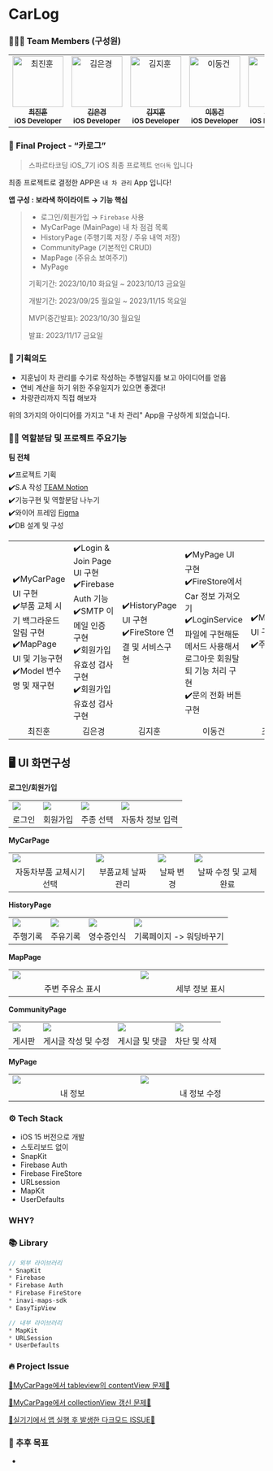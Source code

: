 # CarLog

### 🧑‍🤝‍🧑 Team Members (구성원)
<table>
  <tbody>
    <tr>
       <td align="center" valign="top" width="14.28%">
       <a href="https://github.com/pinocchio22">
       <img src="https://avatars.githubusercontent.com/u/61182499?v=4" width="100px;" alt="최진훈"/>
       <br />
         <sub>
           <b>최진훈</b>
         </sub>
       </a>
       <br />
       <sub>
           <b>iOS Developer</b>
       </sub>
       <br />
    </td>
     <td align="center" valign="top" width="14.28%">
       <a href="https://github.com/Luna828">
       <img src="https://avatars.githubusercontent.com/u/93186591?v=4" width="100px;" alt="김은경"/>
       <br />
         <sub>
           <b>김은경</b>
         </sub>
       </a>
       <br />
       <sub>
           <b>iOS Developer</b>
       </sub>
       <br />
     </td>
      <td align="center" valign="top" width="14.28%">
       <a href="https://github.com/luttoli">
       <img src="https://avatars.githubusercontent.com/u/107012166?v=4" width="100px;" alt="김지훈"/>
       <br />
         <sub>
           <b>김지훈</b>
         </sub>
       </a>
       <br />
       <sub>
           <b>iOS Developer</b>
       </sub>
       <br />
    </td>
      <td align="center" valign="top" width="14.28%">
       <a href="https://github.com/gunnieee">
       <img src="https://avatars.githubusercontent.com/u/139126902?v=4" width="100px;" alt="이동건"/>
       <br />
         <sub>
           <b>이동건</b>
         </sub>
       </a>
       <br />
       <sub>
           <b>iOS Developer</b>
       </sub>
       <br />
    </td>
      <td align="center" valign="top" width="14.28%">
       <a href="https://github.com/user2rum">
       <img src="https://avatars.githubusercontent.com/u/139091211?v=4" width="100px;" alt="조재민"/>
       <br />
         <sub>
           <b>조재민</b>
         </sub>
       </a>
       <br />
       <sub>
           <b>iOS Developer</b>
       </sub>
       <br />
    </td>
      </tbody>
  </table>
</div>

### 🍎 Final Project - “카로그”

> 스파르타코딩 iOS_7기 iOS 최종 프로젝트 `언더독` 입니다

최종 프로젝트로 결정한 APP은 `내 차 관리` App 입니다!

**앱 구성 : 보라색 하이라이트 → 기능 핵심**
> 
> - 로그인/회원가입 → `Firebase` 사용
> - MyCarPage (MainPage) 내 차 점검 목록
> - HistoryPage (주행기록 저장 / 주유 내역 저장)
> - CommunityPage (기본적인 CRUD)
> - MapPage (주유소 보여주기)
> - MyPage
> 
> 기획기간: 2023/10/10 화요일 ~ 2023/10/13 금요일
> 
> 개발기간: 2023/09/25 월요일 ~ 2023/11/15 목요일
>
> MVP(중간발표): 2023/10/30 월요일
> 
> 발표: 2023/11/17 금요일
> 

### 👊 기획의도

- 지훈님이 차 관리를 수기로 작성하는 주행일지를 보고 아이디어를 얻음
- 연비 계산을 하기 위한 주유일지가 있으면 좋겠다!
- 차량관리까지 직접 해보자

위의 3가지의 아이디어를 가지고 "내 차 관리" App을 구상하게 되었습니다. 



### 👨‍💻 역할분담 및 프로젝트 주요기능

**팀 전체**

✔️프로젝트 기획 <br/>
✔️S.A 작성 [TEAM Notion](https://spot-catcher-1ac.notion.site/TEAM13_Underdog-a7ef66f63bba4178ba2004866bf8c641?pvs=4) <br/>
✔️기능구현 및 역할분담 나누기 <br/>
✔️와이어 프레임 [Figma](https://www.figma.com/file/gq9vtYUeLoWkuYZRnqUbrb/Underdog?type=design&node-id=0%3A1&mode=design&t=Ax4f08eMbMFsxK4c-1) <br/>
✔️DB 설계 및 구성 

<table>
   <tr>
      <td width="350">
         ✔️MyCarPage UI 구현<br/>
         ✔️부품 교체 시기 백그라운드 알림 구현<br/>
         ✔️MapPage UI 및 기능구현<br/>
         ✔️Model 변수명 및 재구현<br/>
      </td>
      <td width="350">
         ✔️Login & Join Page UI 구현 <br/>
         ✔️Firebase Auth 기능 <br/>
         ✔️SMTP 이메일 인증 구현 <br/>
         ✔️회원가입 유효성 검사 구현 <br/>
         ✔️회원가입 유효성 검사 구현 <br/>
      </td>
      <td width="350">
         ✔️HistoryPage UI 구현<br>
         ✔️FireStore 연결 및 서비스구현<br>
      </td>
      <td width="350">
         ✔️MyPage UI 구현 <br>
         ✔️FireStore에서 Car 정보 가져오기 <br>
         ✔️LoginService 파일에 구현해둔 메서드 사용해서 로그아웃 회원탈퇴 기능 처리 구현 <br>
         ✔️문의 전화 버튼 구현 <br>
      </td>
      <td width="350">
         ✔️MapPage UI 구현 <br>
         ✔️주유소 <br>
      </td>
   </tr>
   <tr align="center">
      <td>
         최진훈
      </td>
      <td>
         김은경
      </td>
       <td>
         김지훈
      </td>
     <td>
         이동건
      </td>
     <td>
         조재민
      </td>
   </tr>
</table>

## 🖥️ UI 화면구성
**로그인/회원가입**
<table>
   <tr>
      <td>
         <img src= "https://github.com/underdog-FinalProject/carlog/assets/93186591/35b7d751-03b3-4595-b17d-c67ec951e391" />
      </td>
      <td>
         <img src= "https://github.com/underdog-FinalProject/carlog/assets/93186591/a43df5a2-a51f-46c9-ad32-3238169f9109" />
      </td>
      <td>
         <img src= "https://github.com/underdog-FinalProject/carlog/assets/93186591/69585b4e-d619-4b16-9f4b-214e58e6b96c" />
      </td>
      <td>
         <img src= "https://github.com/underdog-FinalProject/carlog/assets/93186591/fac8459d-56b5-41d0-b73d-626f7821e2ad" />
      </td>
   </tr>
   <tr align="center"> 
      <td>
         로그인
      </td>
      <td>
         회원가입
      </td>
      <td>
        주종 선택
      </td>
       <td>
        자동차 정보 입력
      </td>
   </tr>
</table>

**MyCarPage**
<table>
   <tr>
      <td>
         <img src= "https://github.com/underdog-FinalProject/carlog/assets/93186591/b054fcc8-995a-4571-8956-e6318f298b83" />
      </td>
      <td>
         <img src= "https://github.com/underdog-FinalProject/carlog/assets/93186591/a4c96d60-a3f7-4697-ab19-e9510addca01" />
      </td>
      <td>
         <img src= "https://github.com/underdog-FinalProject/carlog/assets/93186591/c0bf9dae-f596-4d3b-af3b-a623795d0274" />
      </td>
      <td>
         <img src= "https://github.com/underdog-FinalProject/carlog/assets/93186591/44f0a0c0-aa83-4d34-9ecb-60c3190da34c" />
      </td>
   </tr>
   <tr align="center"> 
      <td>
        자동차부품 교체시기 선택
      </td>
      <td>
        부품교체 날짜관리
      </td>
      <td>
        날짜 변경
      </td>
       <td>
         날짜 수정 및 교체 완료
      </td>
   </tr>
</table>

**HistoryPage**
<table>
   <tr>
      <td>
         <img src= "https://github.com/underdog-FinalProject/carlog/assets/93186591/46c58491-a5c7-4236-bcfa-4dbfb7ae41f8" />
      </td>
      <td>
         <img src= "https://github.com/underdog-FinalProject/carlog/assets/93186591/71246ab4-3dff-49c9-b55d-76d75ec6a53e" />
      </td>
      <td>
         <img src= "https://github.com/underdog-FinalProject/carlog/assets/93186591/eb0135e5-0c2f-4eed-a66b-915dc3b48a32" />
      </td>
      <td>
         <img src= "https://github.com/underdog-FinalProject/carlog/assets/93186591/00d23355-c93a-4234-9b43-5ba8eb0c8d8a" />
      </td>
   </tr>
   <tr align="center"> 
      <td>
        주행기록
      </td>
      <td>
        주유기록
      </td>
      <td>
        영수증인식
      </td>
       <td>
        기록페이지 -> 워딩바꾸기
      </td>
   </tr>
</table>

**MapPage**
<table>
   <tr>
      <td width="250">
         <img src= "https://github.com/underdog-FinalProject/carlog/assets/93186591/bfcd1ff3-94f0-46ec-982d-d47106f240c9" />
      </td>
      <td width="250">
        <img src= "https://github.com/underdog-FinalProject/carlog/assets/93186591/f8e89ca9-4076-4003-a33a-e1c5ce5872b6" />
      </td>
   </tr>
   <tr align="center"> 
      <td>
        주변 주유소 표시
      </td>
      <td>
        세부 정보 표시
      </td>
   </tr>
</table>

**CommunityPage**
<table>
   <tr>
      <td>
         <img src= "https://github.com/underdog-FinalProject/carlog/assets/93186591/2e5b5f61-4208-4b95-a0e9-aa3cccb3cb51" />
      </td>
      <td>
         <img src= "https://github.com/underdog-FinalProject/carlog/assets/93186591/42e778c9-66ee-4537-8c8c-2bb074d29187" />
      </td>
      <td>
         <img src= "https://github.com/underdog-FinalProject/carlog/assets/93186591/a971673b-1ea5-4651-9dbd-88b913048a36" />
      </td>
      <td>
         <img src= "https://github.com/underdog-FinalProject/carlog/assets/93186591/9e508f0f-53df-455e-af29-130735beaa8e" />
      </td>
   </tr>
   <tr align="center"> 
      <td>
        게시판
      </td>
      <td>
        게시글 작성 및 수정
      </td>
      <td>
        게시글 및 댓글
      </td>
     <td>
        차단 및 삭제
      </td>
   </tr>
</table>

**MyPage**
<table>
   <tr>
      <td width="250">
         <img src= "https://github.com/underdog-FinalProject/carlog/assets/93186591/b5f0d7f6-daee-4f20-9088-6c123a9af16b" />
      </td>
      <td width="250">
         <img src= "https://github.com/underdog-FinalProject/carlog/assets/93186591/0e21e7c1-da43-486b-bc74-704fbf52b2d0" />
      </td>
   </tr>
   <tr align="center"> 
      <td>
        내 정보
      </td>
      <td>
        내 정보 수정
      </td>
   </tr>
</table>

### ⚙️ Tech Stack

- iOS 15 버전으로 개발
- 스토리보드 없이
- SnapKit
- Firebase Auth
- Firebase FireStore
- URLsession
- MapKit
- UserDefaults

### WHY?

### 📚 Library

```swift
// 외부 라이브러리
* SnapKit
* Firebase
* Firebase Auth
* Firebase FireStore
* inavi-maps-sdk
* EasyTipView

// 내부 라이브러리
* MapKit
* URLSession
* UserDefaults
```

### 🔥 Project Issue

[🚨MyCarPage에서 tableview의 contentView 문제🚨](https://github.com/underdog-FinalProject/carlog/issues/16)

[🚨MyCarPage에서 collectionView 갱신 문제🚨](https://github.com/underdog-FinalProject/carlog/issues/6)

[🚨실기기에서 앱 실행 후 발생한 다크모드 ISSUE🚨](https://github.com/underdog-FinalProject/carlog/issues/39)

### 🍰 추후 목표

- 
